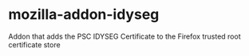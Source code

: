 mozilla-addon-idyseg
====================

Addon that adds the PSC IDYSEG Certificate to the Firefox trusted root certificate store

